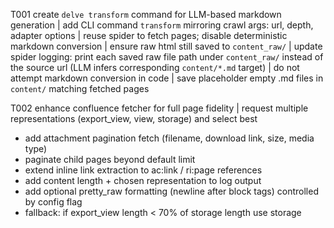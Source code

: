 T001 create `delve transform` command for LLM-based markdown generation
| add CLI command `transform` mirroring crawl args: url, depth, adapter options
| reuse spider to fetch pages; disable deterministic markdown conversion
| ensure raw html still saved to `content_raw/`
| update spider logging: print each saved raw file path under `content_raw/` instead of the source url (LLM infers corresponding `content/*.md` target)
| do not attempt markdown conversion in code
| save placeholder empty .md files in `content/` matching fetched pages

T002 enhance confluence fetcher for full page fidelity
| request multiple representations (export_view, view, storage) and select best
- add attachment pagination fetch (filename, download link, size, media type)
- paginate child pages beyond default limit
- extend inline link extraction to ac:link / ri:page references
- add content length + chosen representation to log output
- add optional pretty_raw formatting (newline after block tags) controlled by config flag
- fallback: if export_view length < 70% of storage length use storage

